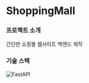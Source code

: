 # ShoppingMall

### 프로젝트 소개
간단한 쇼핑몰 웹사이트 백엔드 제작

### 기술 스택
![FastAPI](https://img.shields.io/badge/FastAPI-005571?style=for-the-badge&logo=fastapi)
